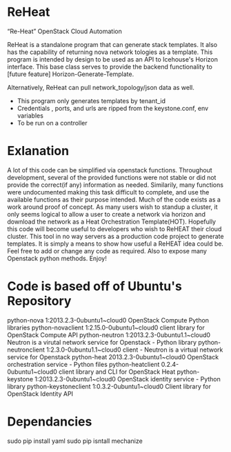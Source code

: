 ReHeat
======

“Re-Heat” OpenStack Cloud Automation

ReHeat is a standalone program that can generate stack templates.
It also has the capability of returning nova network tologies as a template.
This program is intended by design to be used as an API to Icehouse's Horizon
interface. This base class serves to provide the backend functionality to
[future feature] Horizon-Generate-Template.

Alternatively, ReHeat can pull network_topology/json data as well.

- This program only generates templates by tenant_id
- Credentials , ports, and urls are ripped from the keystone.conf, env variables
- To be run on a controller

# Exlanation
A lot of this code can be simplified via openstack functions. Throughout
development, several of the provided functions were not stable or did not
provide the correct(if any) information as needed. Similarily, many functions
were undocumented making this task difficult to complete, and use the available
functions as their purpose intended. Much of the code exists as a work 
around proof of concept. As many users wish to standup a cluster, it only
seems logical to allow a user to create a network via horizon and download the
network as a Heat Orchestration Template(HOT). Hopefully this code will become
useful to developers who wish to ReHEAT their cloud cluster. This tool in no
way servers as a production code project to generate templates. It is simply
a means to show how useful a ReHEAT idea could be. Feel free to add or change
any code as required. Also to expose many Openstack python methods. Enjoy!

# Code is based off of Ubuntu's Repository
python-nova                   1:2013.2.3-0ubuntu1~cloud0    OpenStack Compute Python libraries
python-novaclient             1:2.15.0-0ubuntu1~cloud0      client library for OpenStack Compute API
python-neutron                1:2013.2.3-0ubuntu1.1~cloud0  Neutron is a virutal network service for Openstack - Python library
python-neutronclient          1:2.3.0-0ubuntu1.1~cloud0     client - Neutron is a virtual network service for Openstack
python-heat                   2013.2.3-0ubuntu1~cloud0      OpenStack orchestration service - Python files
python-heatclient             0.2.4-0ubuntu1~cloud0         client library and CLI for OpenStack Heat
python-keystone               1:2013.2.3-0ubuntu1~cloud0    OpenStack identity service - Python library
python-keystoneclient         1:0.3.2-0ubuntu1~cloud0       Client library for OpenStack Identity API

# Dependancies
sudo pip install yaml
sudo pip isntall mechanize

